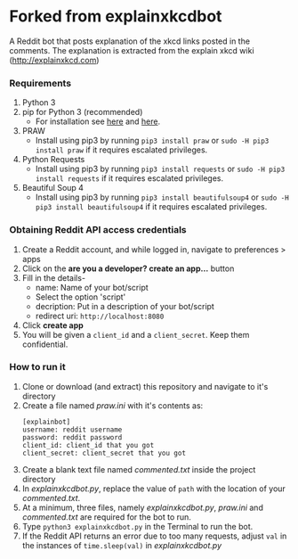 # Forked from explainxkcdbot
A Reddit bot that posts explanation of the xkcd links posted in the comments. The explanation is extracted from the explain xkcd wiki (http://explainxkcd.com)

### Requirements
1. Python 3
2. pip for Python 3 (recommended)
   * For installation see [here](https://packaging.python.org/guides/installing-using-linux-tools/#installing-pip-setuptools-wheel-with-linux-package-managers) and [here](https://pip.pypa.io/en/stable/installing/).
2. PRAW
   * Install using pip3 by running `pip3 install praw` or `sudo -H pip3 install praw` if it requires escalated privileges.
3. Python Requests
   * Install using pip3 by running `pip3 install requests` or `sudo -H pip3 install requests` if it requires escalated privileges.
4. Beautiful Soup 4
   * Install using pip3 by running `pip3 install beautifulsoup4` or `sudo -H pip3 install beautifulsoup4` if it requires escalated privileges.


### Obtaining Reddit API access credentials
1. Create a Reddit account, and while logged in, navigate to preferences > apps
2. Click on the **are you a developer? create an app...** button
3. Fill in the details-
    * name: Name of your bot/script
    * Select the option 'script'
    * decription: Put in a description of your bot/script
    * redirect uri: `http://localhost:8080`
4. Click **create app**
5. You will be given a `client_id` and a `client_secret`. Keep them confidential.

### How to run it
1. Clone or download (and extract) this repository and navigate to it's directory
2. Create a file named *praw.ini* with it's contents as:
    ```
    [explainbot]
    username: reddit username
    password: reddit password
    client_id: client_id that you got
    client_secret: client_secret that you got
    ```
3. Create a blank text file named *commented.txt* inside the project directory
4. In *explainxkcdbot.py*, replace the value of `path` with the location of your *commented.txt*.
5. At a minimum, three files, namely *explainxkcdbot.py*, *praw.ini* and *commented.txt* are required for the bot to run. 
5. Type `python3 explainxkcdbot.py` in the Terminal to run the bot.
6. If the Reddit API returns an error due to too many requests, adjust `val` in the instances of `time.sleep(val)` in *explainxkcdbot.py*
